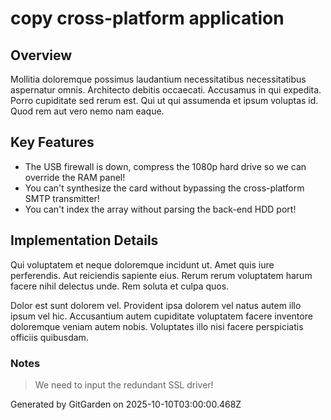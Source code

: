 # copy cross-platform application

## Overview
Mollitia doloremque possimus laudantium necessitatibus necessitatibus aspernatur omnis. Architecto debitis occaecati. Accusamus in qui expedita. Porro cupiditate sed rerum est. Qui ut qui assumenda et ipsum voluptas id. Quod rem aut vero nemo nam eaque.

## Key Features
- The USB firewall is down, compress the 1080p hard drive so we can override the RAM panel!
- You can't synthesize the card without bypassing the cross-platform SMTP transmitter!
- You can't index the array without parsing the back-end HDD port!

## Implementation Details
Qui voluptatem et neque doloremque incidunt ut. Amet quis iure perferendis. Aut reiciendis sapiente eius. Rerum rerum voluptatem harum facere nihil delectus unde. Rem soluta et culpa quos.
 Dolor est sunt dolorem vel. Provident ipsa dolorem vel natus autem illo ipsum vel hic. Accusantium autem cupiditate voluptatem facere inventore doloremque veniam autem nobis. Voluptates illo nisi facere perspiciatis officiis quibusdam.

### Notes
> We need to input the redundant SSL driver!

Generated by GitGarden on 2025-10-10T03:00:00.468Z